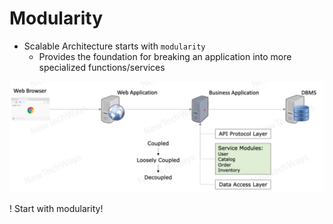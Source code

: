 # Modularity

- Scalable Architecture starts with `modularity`
  - Provides the foundation for breaking an application into more specialized functions/services

![Alt text](./images/image-2.png)

! Start with modularity! 